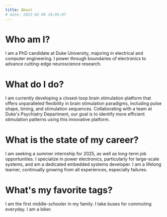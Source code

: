 ```yaml
---
title: About
# date: 2022-02-06 19:05:07
---
```


# Who am I?
I am a PhD candidate at Duke University, majoring in electrical and computer engineering. 
I power through boundaries of electronics to advance cutting-edge neuroscience research. 

# What do I do?
I am currently developing a closed-loop brain stimulation platform that offers unparalleled flexibility in brain stimulation paradigms, including pulse shape, timing, and stimulation sequences. Collaborating with a team at Duke's Psychiatry Department, our goal is to identify more efficient stimulation patterns using this innovative platform.

# What is the state of my career?
I am seeking a summer internship for 2025, as well as long-term job opportunities. 
I specialize in power electronics, particularly for large-scale systems, and am a dedicated embedded systems developer. 
I am a lifelong learner, continually growing from all experiences, especially failures.

# What's my favorite tags?
I am the first middle-schooler in my family. 
I take buses for commuting everyday.
I am a biker. 
